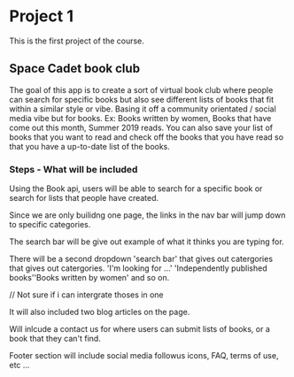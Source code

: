 # Project 1 

This is the first project of the course. 

## Space Cadet book club 

The goal of this app is to create a sort of virtual book club where people can search for specific books but also see different lists of books that fit within a similar style or vibe. Basing it off a community orientated / social media vibe but for books. 
Ex: Books written by women, Books that have come out this month, Summer 2019 reads. 
You can also save your list of books that you want to read and check off the books that you have read so that you have a up-to-date list of the books. 

### Steps - What will be included 

Using the Book api, users will be able to search for a specific book or search for lists that people have created. 

Since we are only builidng one page, the links in the nav bar will jump down to specific categories. 

The search bar will be give out example of what it thinks you are typing for.

There will be a second dropdown  'search bar' that gives out catergories that gives out catergories. 'I'm looking for ...' 'Independently published books''Books written by women' and so on. 

// Not sure if i can intergrate thoses in one 

It will also included two blog articles on the page.

Will inlcude a contact us for where users can submit lists of books, or a book that they can't find. 

Footer section will include social media followus icons, FAQ, terms of use, etc ... 
